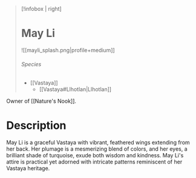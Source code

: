 > [!infobox | right]
> # May Li
> ![[mayli_splash.png|profile+medium]]
> ###### Species
> - [[Vastaya]]
> 	- [[Vastaya#Llhotlan|Llhotlan]]

Owner of [[Nature's Nook]].
# Description
May Li is a graceful Vastaya with vibrant, feathered wings extending from her back. Her plumage is a mesmerizing blend of colors, and her eyes, a brilliant shade of turquoise, exude both wisdom and kindness. May Li's attire is practical yet adorned with intricate patterns reminiscent of her Vastaya heritage.